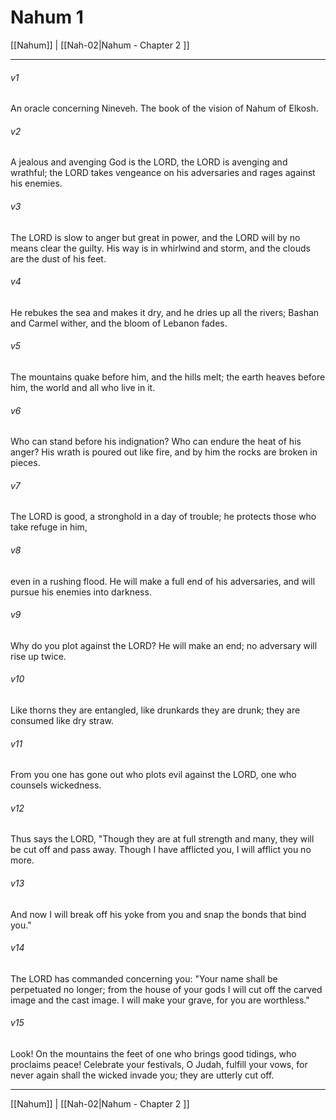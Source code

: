 # Nahum 1

[[Nahum]] | [[Nah-02|Nahum - Chapter 2 ]]
***

###### v1
An oracle concerning Nineveh. The book of the vision of Nahum of Elkosh.
###### v2
A jealous and avenging God is the LORD, the LORD is avenging and wrathful; the LORD takes vengeance on his adversaries and rages against his enemies.
###### v3
The LORD is slow to anger but great in power, and the LORD will by no means clear the guilty. His way is in whirlwind and storm, and the clouds are the dust of his feet.
###### v4
He rebukes the sea and makes it dry, and he dries up all the rivers; Bashan and Carmel wither, and the bloom of Lebanon fades.
###### v5
The mountains quake before him, and the hills melt; the earth heaves before him, the world and all who live in it.
###### v6
Who can stand before his indignation? Who can endure the heat of his anger? His wrath is poured out like fire, and by him the rocks are broken in pieces.
###### v7
The LORD is good, a stronghold in a day of trouble; he protects those who take refuge in him,
###### v8
even in a rushing flood. He will make a full end of his adversaries, and will pursue his enemies into darkness.
###### v9
Why do you plot against the LORD? He will make an end; no adversary will rise up twice.
###### v10
Like thorns they are entangled, like drunkards they are drunk; they are consumed like dry straw.
###### v11
From you one has gone out who plots evil against the LORD, one who counsels wickedness.
###### v12
Thus says the LORD, "Though they are at full strength and many, they will be cut off and pass away. Though I have afflicted you, I will afflict you no more.
###### v13
And now I will break off his yoke from you and snap the bonds that bind you."
###### v14
The LORD has commanded concerning you: "Your name shall be perpetuated no longer; from the house of your gods I will cut off the carved image and the cast image. I will make your grave, for you are worthless."
###### v15
Look! On the mountains the feet of one who brings good tidings, who proclaims peace! Celebrate your festivals, O Judah, fulfill your vows, for never again shall the wicked invade you; they are utterly cut off.

***

[[Nahum]] | [[Nah-02|Nahum - Chapter 2 ]]
